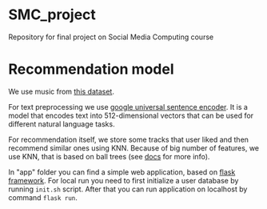 # SMC_project
Repository for final project on Social Media Computing course

# Recommendation model
We use music from [this dataset](https://www.kaggle.com/datasets/saurabhshahane/music-dataset-1950-to-2019).

For text preprocessing we use [google universal sentence encoder](https://www.kaggle.com/models/google/universal-sentence-encoder).
It is a model that encodes text into 512-dimensional vectors that can be used for different natural language tasks.

For recommendation itself, we store some tracks that user liked and then recommend similar ones using KNN.
Because of big number of features, we use KNN, that is based on ball trees (see [docs](https://scikit-learn.org/stable/modules/neighbors.html#nearest-neighbor-algorithms:~:text=using%20nearest%20neighbors.-,1.6.4.%20Nearest%20Neighbor%20Algorithms,-%23) for more info).

In "app" folder you can find a simple web application, based on [flask framework](https://flask.palletsprojects.com/en/3.0.x/).
For local run you need to first initialize a user database by running `init.sh` script.
After that you can run application on localhost by command `flask run`.
